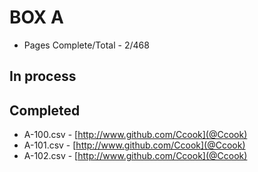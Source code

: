 BOX A
=======

* Pages Complete/Total - 2/468

## In process


## Completed

* A-100.csv - [http://www.github.com/Ccook](@Ccook)
* A-101.csv - [http://www.github.com/Ccook](@Ccook)
* A-102.csv - [http://www.github.com/Ccook](@Ccook)

